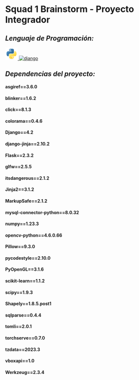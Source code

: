 # **Squad 1 Brainstorm - Proyecto Integrador** 

## *Lenguaje de Programación:*

<a href="https://www.python.org" target="_blank" rel="noreferrer"> <img src="https://raw.githubusercontent.com/devicons/devicon/master/icons/python/python-original.svg" alt="python" width="40" height="40"/> </a> <a href="https://www.djangoproject.com/" target="_blank" rel="noreferrer"> <img src="https://cdn.worldvectorlogo.com/logos/django.svg" alt="django" width="40" height="40"/> </a>



## *Dependencias del proyecto:*

#### asgiref==3.6.0
#### blinker==1.6.2
#### click==8.1.3
#### colorama==0.4.6
#### Django==4.2
#### django-jinja==2.10.2
#### Flask==2.3.2
#### glfw==2.5.5
#### itsdangerous==2.1.2
#### Jinja2==3.1.2
#### MarkupSafe==2.1.2
#### mysql-connector-python==8.0.32
#### numpy==1.23.3
#### opencv-python==4.6.0.66
#### Pillow==9.3.0
#### pycodestyle==2.10.0
#### PyOpenGL==3.1.6
#### scikit-learn==1.1.2
#### scipy==1.9.3
#### Shapely==1.8.5.post1
#### sqlparse==0.4.4
#### tomli==2.0.1
#### torchserve==0.7.0
#### tzdata==2023.3
#### vboxapi==1.0
#### Werkzeug==2.3.4